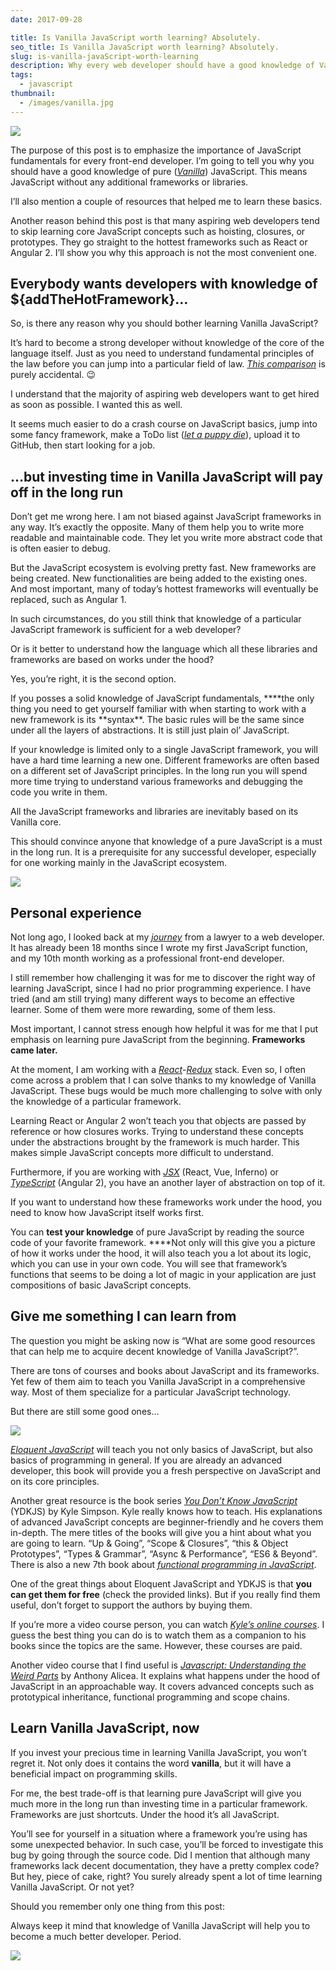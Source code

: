 ```yaml
---
date: 2017-09-28

title: Is Vanilla JavaScript worth learning? Absolutely.
seo_title: Is Vanilla JavaScript worth learning? Absolutely.
slug: is-vanilla-javaScript-worth-learning
description: Why every web developer should have a good knowledge of Vanilla JavaScript?
tags:
  - javascript
thumbnail:
  - /images/vanilla.jpg
---
```


![](./images/vanilla.jpg)

The purpose of this post is to emphasize the importance of JavaScript fundamentals for every front-end developer. I’m going to tell you why you should have a good knowledge of pure (*[Vanilla](https://en.wikipedia.org/wiki/Vanilla_software)*) JavaScript. This means JavaScript without any additional frameworks or libraries.

I’ll also mention a couple of resources that helped me to learn these basics.

Another reason behind this post is that many aspiring web developers tend to skip learning core JavaScript concepts such as hoisting, closures, or prototypes. They go straight to the hottest frameworks such as React or Angular 2. I’ll show you why this approach is not the most convenient one.

## Everybody wants developers with knowledge of ${addTheHotFramework}…

So, is there any reason why you should bother learning Vanilla JavaScript?

It’s hard to become a strong developer without knowledge of the core of the language itself. Just as you need to understand fundamental principles of the law before you can jump into a particular field of law. *[This comparison](https://ideas.ataccama.com/i-stopped-being-a-lawyer-became-a-developer-and-its-awesome-5311e8d74882)* is purely accidental. 😉

I understand that the majority of aspiring web developers want to get hired as soon as possible. I wanted this as well.

It seems much easier to do a crash course on JavaScript basics, jump into some fancy framework, make a ToDo list (*[let a puppy die](https://medium.freecodecamp.com/every-time-you-build-a-to-do-list-app-a-puppy-dies-505b54637a5d)*), upload it to GitHub, then start looking for a job.

## …but investing time in Vanilla JavaScript will pay off in the long run

Don’t get me wrong here. I am not biased against JavaScript frameworks in any way. It’s exactly the opposite. Many of them help you to write more readable and maintainable code. They let you write more abstract code that is often easier to debug.

But the JavaScript ecosystem is evolving pretty fast. New frameworks are being created. New functionalities are being added to the existing ones. And most important, many of today’s hottest frameworks will eventually be replaced, such as Angular 1.

In such circumstances, do you still think that knowledge of a particular JavaScript framework is sufficient for a web developer?

Or is it better to understand how the language which all these libraries and frameworks are based on works under the hood?

Yes, you’re right, it is the second option.

If you posses a solid knowledge of JavaScript fundamentals, \***\*the only thing you need to get yourself familiar with when starting to work with a new framework is its **syntax\*\*. The basic rules will be the same since under all the layers of abstractions. It is still just plain ol’ JavaScript.

If your knowledge is limited only to a single JavaScript framework, you will have a hard time learning a new one. Different frameworks are often based on a different set of JavaScript principles. In the long run you will spend more time trying to understand various frameworks and debugging the code you write in them.

All the JavaScript frameworks and libraries are inevitably based on its Vanilla core.

This should convince anyone that knowledge of a pure JavaScript is a must in the long run. It is a prerequisite for any successful developer, especially for one working mainly in the JavaScript ecosystem.

![](./images/keep-calm.jpg)

## Personal experience

Not long ago, I looked back at my *[journey](https://ideas.ataccama.com/i-stopped-being-a-lawyer-became-a-developer-and-its-awesome-5311e8d74882#.v3xurb9v5)* from a lawyer to a web developer. It has already been 18 months since I wrote my first JavaScript function, and my 10th month working as a professional front-end developer.

I still remember how challenging it was for me to discover the right way of learning JavaScript, since I had no prior programming experience. I have tried (and am still trying) many different ways to become an effective learner. Some of them were more rewarding, some of them less.

Most important, I cannot stress enough how helpful it was for me that I put emphasis on learning pure JavaScript from the beginning. **Frameworks came later.**

At the moment, I am working with a *[React](https://facebook.github.io/react/)*-*[Redux](http://redux.js.org/)* stack. Even so, I often come across a problem that I can solve thanks to my knowledge of Vanilla JavaScript. These bugs would be much more challenging to solve with only the knowledge of a particular framework.

Learning React or Angular 2 won’t teach you that objects are passed by reference or how closures works. Trying to understand these concepts under the abstractions brought by the framework is much harder. This makes simple JavaScript concepts more difficult to understand.

Furthermore, if you are working with *[JSX](https://facebook.github.io/react/docs/jsx-in-depth.html)* (React, Vue, Inferno) or *[TypeScript](https://www.typescriptlang.org/)* (Angular 2), you have an another layer of abstraction on top of it.

If you want to understand how these frameworks work under the hood, you need to know how JavaScript itself works first.

You can **test your knowledge** of pure JavaScript by reading the source code of your favorite framework. \*\*\*\*Not only will this give you a picture of how it works under the hood, it will also teach you a lot about its logic, which you can use in your own code. You will see that framework’s functions that seems to be doing a lot of magic in your application are just compositions of basic JavaScript concepts.

## Give me something I can learn from

The question you might be asking now is “What are some good resources that can help me to acquire decent knowledge of Vanilla JavaScript?”.

There are tons of courses and books about JavaScript and its frameworks. Yet few of them aim to teach you Vanilla JavaScript in a comprehensive way. Most of them specialize for a particular JavaScript technology.

But there are still some good ones…

![](./images/empty-hands.jpg)

*[Eloquent JavaScript](http://eloquentjavascript.net/)* will teach you not only basics of JavaScript, but also basics of programming in general. If you are already an advanced developer, this book will provide you a fresh perspective on JavaScript and on its core principles.

Another great resource is the book series *[You Don’t Know JavaScript](https://github.com/getify/You-Dont-Know-JS)* (YDKJS) by Kyle Simpson. Kyle really knows how to teach. His explanations of advanced JavaScript concepts are beginner-friendly and he covers them in-depth. The mere titles of the books will give you a hint about what you are going to learn. “Up & Going”, “Scope & Closures”, “this & Object Prototypes”, “Types & Grammar”, “Async & Performance”, “ES6 & Beyond”. There is also a new 7th book about *[functional programming in JavaScript](https://github.com/getify/Functional-Light-JS)*.

One of the great things about Eloquent JavaScript and YDKJS is that **you can get them for free** (check the provided links). But if you really find them useful, don’t forget to support the authors by buying them.

If you’re more a video course person, you can watch *[Kyle’s online courses](https://frontendmasters.com/kyle-simpson/)*. I guess the best thing you can do is to watch them as a companion to his books since the topics are the same. However, these courses are paid.

Another video course that I find useful is *[Javascript: Understanding the Weird Parts](https://www.udemy.com/understand-javascript/)* by Anthony Alicea. It explains what happens under the hood of JavaScript in an approachable way. It covers advanced concepts such as prototypical inheritance, functional programming and scope chains.

## Learn Vanilla JavaScript, now

If you invest your precious time in learning Vanilla JavaScript, you won’t regret it. Not only does it contains the word **vanilla**, but it will have a beneficial impact on programming skills.

For me, the best trade-off is that learning pure JavaScript will give you much more in the long run than investing time in a particular framework. Frameworks are just shortcuts. Under the hood it’s all JavaScript.

You’ll see for yourself in a situation where a framework you’re using has some unexpected behavior. In such case, you’ll be forced to investigate this bug by going through the source code. Did I mention that although many frameworks lack decent documentation, they have a pretty complex code? But hey, piece of cake, right? You surely already spent a lot of time learning Vanilla JavaScript. Or not yet?

Should you remember only one thing from this post:

Always keep it mind that knowledge of Vanilla JavaScript will help you to become a much better developer. Period.

![](./images/rocks.jpg)
